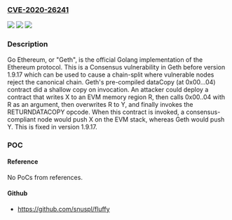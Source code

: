### [CVE-2020-26241](https://cve.mitre.org/cgi-bin/cvename.cgi?name=CVE-2020-26241)
![](https://img.shields.io/static/v1?label=Product&message=go-ethereum&color=blue)
![](https://img.shields.io/static/v1?label=Version&message=n%2Fa&color=blue)
![](https://img.shields.io/static/v1?label=Vulnerability&message=CWE-682%3A%20Incorrect%20Calculation&color=brighgreen)

### Description

Go Ethereum, or "Geth", is the official Golang implementation of the Ethereum protocol. This is a Consensus vulnerability in Geth before version 1.9.17 which can be used to cause a chain-split where vulnerable nodes reject the canonical chain. Geth's pre-compiled dataCopy (at 0x00...04) contract did a shallow copy on invocation. An attacker could deploy a contract that writes X to an EVM memory region R, then calls 0x00..04 with R as an argument, then overwrites R to Y, and finally invokes the RETURNDATACOPY opcode. When this contract is invoked, a consensus-compliant node would push X on the EVM stack, whereas Geth would push Y. This is fixed in version 1.9.17.

### POC

#### Reference
No PoCs from references.

#### Github
- https://github.com/snuspl/fluffy

